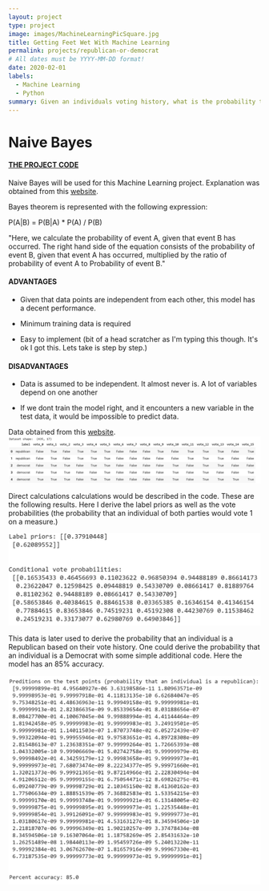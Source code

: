 ```yaml
---
layout: project
type: project
image: images/MachineLearningPicSquare.jpg
title: Getting Feet Wet With Machine Learning
permalink: projects/republican-or-democrat
# All dates must be YYYY-MM-DD format!
date: 2020-02-01
labels:
  - Machine Learning
  - Python
summary: Given an individuals voting history, what is the probability that they are Republican?
---
```




# Naive Bayes


#### [THE PROJECT CODE](https://github.com/arslan-r/republican_or_democrat/blob/master/Naive_bayes.ipynb)

  

Naive Bayes will be used for this Machine Learning project. Explanation was obtained from this [website](http://theprofessionalspoint.blogspot.com/2019/03/advantages-and-disadvantages-of-naive.html).

Bayes theorem is represented with the following expression:

P(A|B) = P(B|A) * P(A) / P(B)

"Here, we calculate the probability of event A, given that event B has occurred. The right hand side of the equation consists of the probability of event B, given that event A has occurred, multiplied by the ratio of probability of event A to Probability of event B."


#### ADVANTAGES ####
 * Given that data points are independent from each other, this model has a decent performance.

 * Minimum training data is required

 * Easy to implement (bit of a head scratcher as I'm typing this though. It's ok I got this. Lets take is step by step.)

#### DISADVANTAGES ####
 * Data is assumed to be independent. It almost never is. A lot of variables depend on one another

 * If we dont train the model right, and it encounters a new variable in the test data, it would be impossible to predict data.



Data obtained from this [website](https://archive.ics.uci.edu/ml/datasets/Congressional+Voting+Records).
  <img class="ui massive centered rounded image" src="../images/datasetML.png">
  
  
Direct calculations calculations would be described in the code.
These are the following results. Here I derive the label priors as well as the vote probabilities (the probability that an individual of both parties would vote 1 on a measure.) 

<img class="ui small centered rounded image" src="../images/ML1.png">


This data is later used to derive the probability that an individual is a Republican based on their vote history. One could derive the probability that an individual is a Democrat with some simple additional code. Here the model has an 85% accuracy.


<img class="ui small centered rounded image" src="../images/ML2.png">


  
